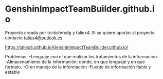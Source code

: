 # GenshinImpactTeamBuilder.github.io

Proyecto creado por trickstersdg y taliex4.
Si se quiere aportar al proyecto contacto taliex4@outlook.es

https://taliex4.github.io/GenshinImpactTeamBuilder.github.io/

Problemas: 
  -Lenguaje con el que realizar los tratamientos de la información.
  -Almacenamiento de la información: dónde, en que lenguaje y en que formato.
  -Gran manejo de la información
  -Fuente de información fiable y estable
